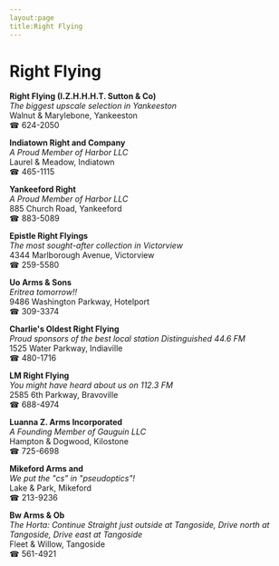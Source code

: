 ```yaml
---
layout:page
title:Right Flying
---
```

# Right Flying

**Right Flying (I.Z.H.H.H.T. Sutton & Co)**  
_The biggest upscale selection in Yankeeston_  
Walnut & Marylebone, Yankeeston  
☎ 624-2050



**Indiatown Right and Company**  
_A Proud Member of Harbor LLC_  
Laurel & Meadow, Indiatown  
☎ 465-1115



**Yankeeford Right**  
_A Proud Member of Harbor LLC_  
885 Church Road, Yankeeford  
☎ 883-5089



**Epistle Right Flyings**  
_The most sought-after collection in Victorview_  
4344 Marlborough Avenue, Victorview  
☎ 259-5580



**Uo Arms & Sons**  
_Eritrea tomorrow!!_  
9486 Washington Parkway, Hotelport  
☎ 309-3374



**Charlie's Oldest Right Flying**  
_Proud sponsors of the best local station Distinguished 44.6 FM_  
1525 Water Parkway, Indiaville  
☎ 480-1716



**LM Right Flying**  
_You might have heard about us on 112.3 FM_  
2585 6th Parkway, Bravoville  
☎ 688-4974



**Luanna Z. Arms Incorporated**  
_A Founding Member of Gauguin LLC_  
Hampton & Dogwood, Kilostone  
☎ 725-6698



**Mikeford Arms and**  
_We put the "cs" in "pseudoptics"!_  
Lake & Park, Mikeford  
☎ 213-9236



**Bw Arms & Ob**  
_The Horta: Continue Straight just outside at Tangoside, Drive north at Tangoside, Drive east at Tangoside_  
Fleet & Willow, Tangoside  
☎ 561-4921



